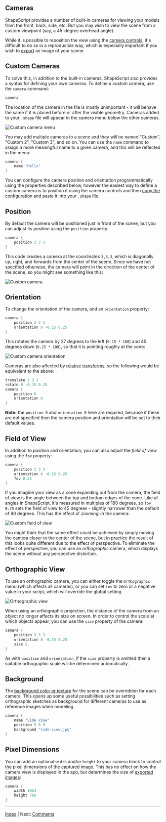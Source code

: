 Cameras
---

ShapeScript provides a number of built-in cameras for viewing your models from the front, back, side, etc. But you may wish to view the scene from a custom viewpoint (say, a 45-degree overhead angle).

While it is possible to reposition the view using the [camera controls](camera-control.md), it's difficult to do so in a reproducible way, which is especially important if you wish to [export](export.md) an image of your scene.

## Custom Cameras

To solve this, in addition to the built-in cameras, ShapeScript also provides a syntax for defining your own cameras. To define a custom camera, use the `camera` command:

```swift
camera
```

The location of the camera in the file is mostly unimportant - it will behave the same if it is placed before or after the visible geometry. Cameras added to your `.shape` file will appear in the camera menu below the other cameras.

![Custom camera menu](../images/custom-camera-menu.png)

You may add multiple cameras to a scene and they will be named "Custom", "Custom 2", "Custom 3", and so on. You can use the `name` command to assign a more meaningful name to a given camera, and this will be reflected in the menu:

```swift
camera {
    name "Hello"   
}
```

You can configure the camera position and orientation programmatically using the properties described below, however the easiest way to define a custom camera is to position it using the camera controls and then [copy the configuration](camera-control.md#copy-settings) and paste it into your `.shape` file.

## Position

By default the camera will be positioned just in front of the scene, but you can adjust its position using the `position` property:

```swift
camera {
    position 3 3 3   
}
```

This code creates a camera at the coordinates `3,3,3`, which is diagonally up, right, and forwards from the center of the scene. Since we have not specified otherwise, the camera will point in the direction of the center of the scene, so you might see something like this:

![Custom camera](../images/custom-camera.png)

## Orientation

To change the orientation of the camera, and an `orientation` property:

```swift
camera {
    position 3 3 3
    orientation 0 -0.15 0.25
}
```

This rotates the camera by 27 degrees to the left (`0.15 * 180`) and 45 degrees down (`0.25 * 180`), so that it is pointing roughly at the cone:

![Custom camera orientation](../images/camera-orientation.png)

Cameras are also affected by [relative transforms](transforms.md#relative-transforms), so the following would be equivalent to the above:

```swift
translate 3 3 3
rotate 0 -0.15 0.25
camera {
    position 0
    orientation 0
}
```

**Note:** the `position 0` and `orientation 0` here are required, because if these are not specified then the camera position and orientation will be set to their default values.
 
## Field of View

In addition to position and orientation, you can also adjust the *field of view* using the `fov` property:

```swift
camera {
    position 3 3 3
    orientation 0 -0.15 0.25
    fov 0.25
}
```

If you imagine your view as a cone expanding out from the camera, the field of view is the angle between the top and bottom edges of the cone. Like all angles in ShapeScript, it's measured in multiples of 180 degrees, so `fov 0.25` sets the field of view to 45 degrees - slightly narrower than the default of 60 degrees. This has the effect of *zooming-in* the camera:

![Custom field of view](../images/custom-fov.png)

You might think that the same effect could be achieved by simply moving the camera closer to the center of the scene, but in practice the result of this looks quite different due to the effect of perspective. To eliminate the effect of perspective, you can use an *orthographic* camera, which displays the scene without any perspective distortion.

## Orthographic View

To use an orthographic camera, you can either toggle the `Orthographic` menu (which affects all cameras), or you can set `fov` to zero or a negative value in your script, which will override the global setting.

![Orthographic view](../images/orthographic-camera.png)

When using an orthographic projection, the distance of the camera from an object no longer affects its size on screen. In order to control the scale at which objects appear, you can use the `size` property of the camera:

```swift
camera {
    position 3 3 3
    orientation 0 -0.15 0.25
    size 5
}
```

As with `position` and `orientation`, if the `size` property is omitted then a suitable orthographic scale will be determined automatically.

## Background

The [background color or texture](commands.md#background) for the scene can be overridden for each camera. This opens up some useful possibilities such as setting orthographic sketches as background for different cameras to use as reference images when modeling:

```swift
camera {
    name "Side View"
    position 5 0 0
    background "side-view.jpg"
}
```

## Pixel Dimensions

You can add an optional `width` and/or `height` to your camera block to control the pixel dimensions of the captured image. This has no effect on how the camera view is displayed in the app, but determines the size of [exported images](export.md#image-formats):

```swift
camera {
    width 1024
    height 768   
}
```

---
[Index](index.md) | Next: [Comments](comments.md)
